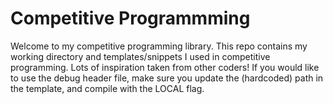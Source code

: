 # Competitive Programmming

Welcome to my competitive programming library. This repo contains my working
directory and templates/snippets I used in competitive programming. Lots of
inspiration taken from other coders! If you would like to use the debug header
file, make sure you update the (hardcoded) path in the template, and compile
with the LOCAL flag.
